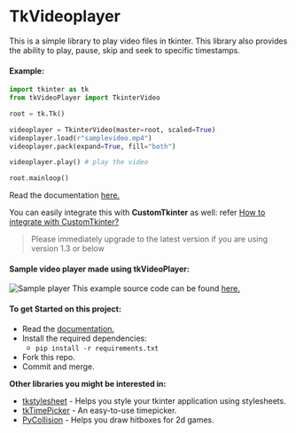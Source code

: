 # TkVideoplayer

This is a simple library to play video files in tkinter. This library also provides the ability to play, pause, 
skip and seek to specific timestamps.

#### Example:
```python
import tkinter as tk
from tkVideoPlayer import TkinterVideo

root = tk.Tk()

videoplayer = TkinterVideo(master=root, scaled=True)
videoplayer.load(r"samplevideo.mp4")
videoplayer.pack(expand=True, fill="both")

videoplayer.play() # play the video

root.mainloop()
```

Read the documentation [here.](https://github.com/PaulleDemon/tkVideoPlayer/blob/master/Documentation.md)

You can easily integrate this with **CustomTkinter** as well: refer [How to integrate with CustomTkinter?](https://github.com/PaulleDemon/tkVideoPlayer/discussions/23#discussioncomment-4475005)

> Please immediately upgrade to the latest version if you are using version 1.3 or below

#### Sample video player made using tkVideoPlayer:
![Sample player](https://github.com/PaulleDemon/tkVideoPlayer/blob/master/videoplayer_screenshot.png?raw=True)
This example source code can be found [here.](https://github.com/PaulleDemon/tkVideoPlayer/blob/master/examples/sample_player.py)

#### To get Started on this project:
 - Read the [documentation.](https://github.com/PaulleDemon/tkVideoPlayer/blob/master/Documentation.md)
 - Install the required dependencies:
    - ```pip install -r requirements.txt```
 - Fork this repo.
 - Commit and merge.


**Other libraries you might be interested in:**
* [tkstylesheet](https://pypi.org/project/tkstylesheet/) - Helps you style your tkinter application using stylesheets.
* [tkTimePicker](https://pypi.org/project/tkTimePicker/) - An easy-to-use timepicker.
* [PyCollision](https://pypi.org/project/PyCollision/) - Helps you draw hitboxes for 2d games.
